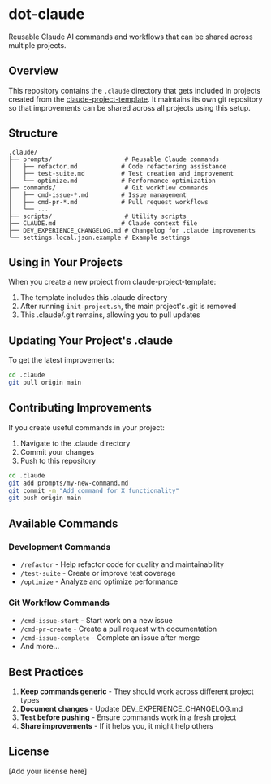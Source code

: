 # dot-claude

Reusable Claude AI commands and workflows that can be shared across multiple projects.

## Overview

This repository contains the `.claude` directory that gets included in projects created from the [claude-project-template](https://github.com/elijahmurray/claude-project-template). It maintains its own git repository so that improvements can be shared across all projects using this setup.

## Structure

```
.claude/
├── prompts/                    # Reusable Claude commands
│   ├── refactor.md            # Code refactoring assistance
│   ├── test-suite.md          # Test creation and improvement
│   └── optimize.md            # Performance optimization
├── commands/                   # Git workflow commands
│   ├── cmd-issue-*.md         # Issue management
│   ├── cmd-pr-*.md            # Pull request workflows
│   └── ...
├── scripts/                    # Utility scripts
├── CLAUDE.md                  # Claude context file
├── DEV_EXPERIENCE_CHANGELOG.md # Changelog for .claude improvements
└── settings.local.json.example # Example settings
```

## Using in Your Projects

When you create a new project from claude-project-template:
1. The template includes this .claude directory
2. After running `init-project.sh`, the main project's .git is removed
3. This .claude/.git remains, allowing you to pull updates

## Updating Your Project's .claude

To get the latest improvements:
```bash
cd .claude
git pull origin main
```

## Contributing Improvements

If you create useful commands in your project:

1. Navigate to the .claude directory
2. Commit your changes
3. Push to this repository

```bash
cd .claude
git add prompts/my-new-command.md
git commit -m "Add command for X functionality"
git push origin main
```

## Available Commands

### Development Commands
- `/refactor` - Help refactor code for quality and maintainability
- `/test-suite` - Create or improve test coverage
- `/optimize` - Analyze and optimize performance

### Git Workflow Commands
- `/cmd-issue-start` - Start work on a new issue
- `/cmd-pr-create` - Create a pull request with documentation
- `/cmd-issue-complete` - Complete an issue after merge
- And more...

## Best Practices

1. **Keep commands generic** - They should work across different project types
2. **Document changes** - Update DEV_EXPERIENCE_CHANGELOG.md
3. **Test before pushing** - Ensure commands work in a fresh project
4. **Share improvements** - If it helps you, it might help others

## License

[Add your license here]